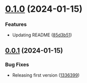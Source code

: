 # [0.1.0](https://github.com/codibre/dotnet-sqlserver-connection-mock/compare/v0.0.1...v0.1.0) (2024-01-15)


### Features

* Updating README ([85d3b51](https://github.com/codibre/dotnet-sqlserver-connection-mock/commit/85d3b51ca2f23a973372cec5172df14148970179))

## [0.0.1](https://github.com/codibre/dotnet-sqlserver-connection-mock/compare/v0.0.0...v0.0.1) (2024-01-15)


### Bug Fixes

* Releasing first version ([1336399](https://github.com/codibre/dotnet-sqlserver-connection-mock/commit/1336399451189ed4a6b58c5b3cf3d362758023ed))

